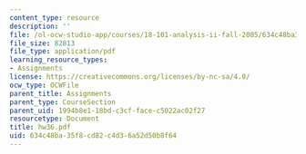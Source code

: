 ```yaml
---
content_type: resource
description: ''
file: /ol-ocw-studio-app/courses/18-101-analysis-ii-fall-2005/634c48ba35f8cd82c4d36a52d50b8f64_hw36.pdf
file_size: 82813
file_type: application/pdf
learning_resource_types:
- Assignments
license: https://creativecommons.org/licenses/by-nc-sa/4.0/
ocw_type: OCWFile
parent_title: Assignments
parent_type: CourseSection
parent_uid: 1994b8e1-18bd-c3cf-face-c5022ac02f27
resourcetype: Document
title: hw36.pdf
uid: 634c48ba-35f8-cd82-c4d3-6a52d50b8f64
---
```

